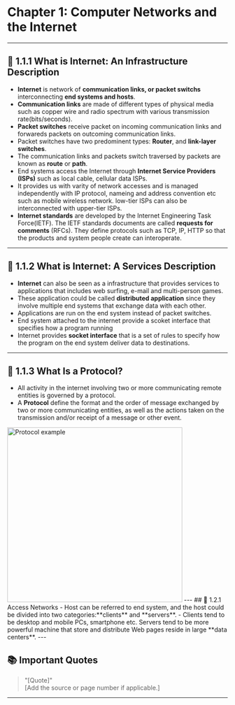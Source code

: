 # Chapter 1: Computer Networks and the Internet

---

## 🔑 1.1.1 What is Internet: An Infrastructure Description
- **Internet** is network of **communication links, or packet switchs** interconnecting **end systems **and** hosts**.
- **Communication links** are made of different types of physical media such as copper wire and radio spectrum with various transmission rate(bits/seconds).
- **Packet switches** receive packet on incoming communication links and forwareds packets on outcoming communication links.
- Packet switches have two predominent types: **Router**, and **link-layer switches**.
- The communication links and packets switch traversed by packets are known as **route** or **path**.
- End systems access the Internet through **Internet Service Providers (ISPs)** such as local cable, cellular data ISPs.
- It provides us with varity of network accesses and is managed independently with IP protocol, nameing and address convention etc such as mobile wireless network. low-tier ISPs can also be interconnected with upper-tier ISPs.
- **Internet standards** are developed by the Internet Engineering Task Force(IETF). The IETF standards documents are called **requests for comments** (RFCs). They define  protocols such as TCP, IP, HTTP so that the products and system people create can interoperate. 
---
## 🔑 1.1.2 What is Internet: A Services Description
- **Internet** can also be seen as a infrastructure that provides services to applications that includes web surfing, e-mail and multi-person games.
- These application could be called **distributed application** since they involve multiple end systems that exchange data with each other.
- Applications are run on the end system instead of packet switches.
- End system attached to the internet provide a scoket interface that specifies how a program running
- Internet provides **socket interface** that is a set of rules to specify how the program on the end system deliver data to destinations.
---
## 🔑 1.1.3 What Is a Protocol?
- All activity in the internet involving two or more communicating remote entities is governed by a protocol. 
- A **Protocol** define the format and the order of message exchanged by two or more communicating entities, as well as the actions taken on the transmission and/or receipt of a message or other event.
<img src="https://github.com/user-attachments/assets/69da8542-6a12-4cbc-b74e-e2d582c87a70" alt="Protocol example" width="400" />
---
## 🔑 1.2.1 Access Networks
- Host can be referred to end system, and the host could be divided into two categories:**clients** and **servers**.
- Clients tend to be desktop and mobile PCs, smartphone etc. Servers tend to be more powerful machine that store and distribute Web pages reside in large **data centers**.   
---

## 📚 Important Quotes
> "[Quote]"  
[Add the source or page number if applicable.]

---


